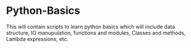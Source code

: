 # Python-Basics
This will contain scripts to learn python basics which will include data structure, IO manupulation, functions and modules, Classes and methods, Lambda expressions, etc.  
